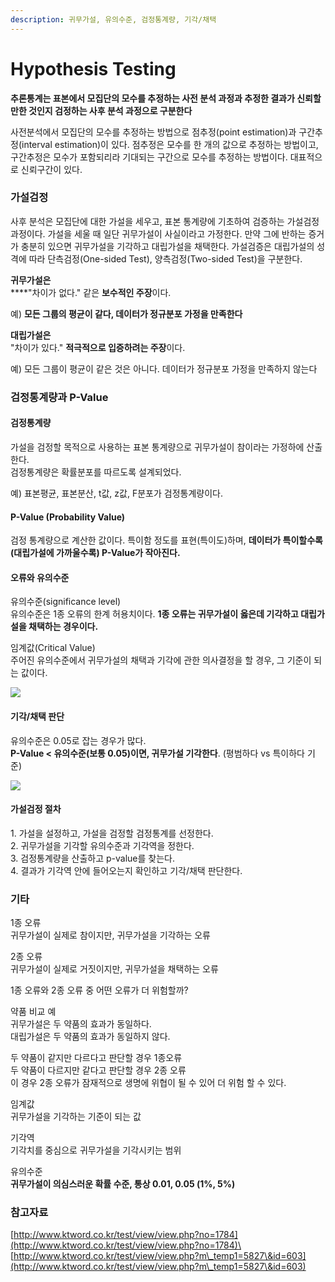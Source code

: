 ```yaml
---
description: 귀무가설, 유의수준, 검정통계량, 기각/채택
---
```


# Hypothesis Testing

**추론통계는 표본에서 모집단의 모수를 추정하는 사전 분석 과정과 추정한 결과가 신뢰할만한 것인지 검정하는 사후 분석 과정으로 구분한다**

사전분석에서 모집단의 모수를 추정하는 방법으로 점추정(point estimation)과 구간추정(interval estimation)이 있다. 점추정은 모수를 한 개의 값으로 추정하는 방법이고, 구간추정은 모수가 포함되리라 기대되는 구간으로 모수를 추정하는 방법이다. 대표적으로 신뢰구간이 있다.

### 가설검정

사후 분석은 모집단에 대한 가설을 세우고, 표본 통계량에 기초하여 검증하는 가설검정 과정이다. 가설을 세울 때 일단 귀무가설이 사실이라고 가정한다. 만약 그에 반하는 증거가 충분히 있으면 귀무가설을 기각하고 대립가설을 채택한다. 가설검증은 대립가설의 성격에 따라 단측검정(One-sided Test), 양측검정(Two-sided Test)을 구분한다.

**귀무가설은**\
****"차이가 없다." 같은 **보수적인 주장**이다.

예) **모든 그룹의 평균이 같다, 데이터가 정규분포 가정을 만족한다**

**대립가설은**\
"차이가 있다." **적극적으로 입증하려는 주장**이다.

예) 모든 그룹이 평균이 같은 것은 아니다. 데이터가 정규분포 가정을 만족하지 않는다

### 검정통계량과 P-Value

#### 검정통계량

가설을 검정할 목적으로 사용하는 표본 통계량으로 귀무가설이 참이라는 가정하에 산출한다. \
검정통계량은 확률분포를 따르도록 설계되었다.

예) 표본평균, 표본분산, t값, z값, F분포가 검정통계량이다.

#### P-Value (Probability Value)

검정 통계량으로 계산한 값이다. 특이함 정도를 표현(특이도)하며, **데이터가 특이할수록(대립가설에 가까울수록) P-Value가 작아진다.**

#### 오류와 유의수준

유의수준(significance level)\
유의수준은 1종 오류의 한계 허용치이다. **1종 오류는 귀무가설이 옳은데 기각하고 대립가설을 채택하는 경우이다.**

임계값(Critical Value)\
주어진 유의수준에서 귀무가설의 채택과 기각에 관한 의사결정을 할 경우, 그 기준이 되는 값이다.

![](https://lh3.googleusercontent.com/-dYMWpNtOjZs/YOXALLowyAI/AAAAAAAAZhQ/wvULkFaey5IIQgT0FhcM5WfyU5-1IwjAACLcBGAsYHQ/w320-h240/image.png)

#### **기각/채택 판단**

유의수준은 0.05로 잡는 경우가 많다.\
**P-Value < 유의수준(보통 0.05)이면, 귀무가설 기각한다**. (평범하다 vs 특이하다 기준)

![](https://lh3.googleusercontent.com/-iwRmeelTQsg/YOW1WIo721I/AAAAAAAAZhI/eHaxRSEcRvc3zjUB9AeyI45vr0G2i9iWACLcBGAsYHQ/w400-h164/image.png)

#### 가설검정 절차

1\. 가설을 설정하고, 가설을 검정할 검정통계를 선정한다.\
2\. 귀무가설을 기각할 유의수준과 기각역을 정한다.\
3\. 검정통계량을 산출하고 p-value를 찾는다.\
4\. 결과가 기각역 안에 들어오는지 확인하고 기각/채택 판단한다.

### 기타

1종 오류\
귀무가설이 실제로 참이지만, 귀무가설을 기각하는 오류

2종 오류\
귀무가설이 실제로 거짓이지만, 귀무가설을 채택하는 오류

1종 오류와 2종 오류 중 어떤 오류가 더 위험할까?&#x20;

약품 비교 예\
귀무가설은 두 약품의 효과가 동일하다. \
대립가설은 두 약품의 효과가 동일하지 않다.

두 약품이 같지만 다르다고 판단할 경우 1종오류 \
두 약품이 다르지만 같다고 판단할 경우 2종 오류\
이 경우 2종 오류가 잠재적으로 생명에 위협이 될 수 있어 더 위험 할 수 있다.

임계값\
귀무가설을 기각하는 기준이 되는 값

기각역\
기각치를 중심으로 귀무가설을 기각시키는 범위

유의수준\
**귀무가설이 의심스러운 확률 수준, 통상 0.01, 0.05 (1%, 5%)**

### 참고자료

[http://www.ktword.co.kr/test/view/view.php?no=1784](http://www.ktword.co.kr/test/view/view.php?no=1784)\
[http://www.ktword.co.kr/test/view/view.php?m\_temp1=5827\&id=603](http://www.ktword.co.kr/test/view/view.php?m\_temp1=5827\&id=603)
